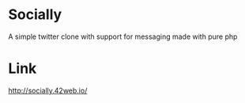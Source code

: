 # Socially
A simple twitter clone with support for messaging made with pure php

# Link
<http://socially.42web.io/>
